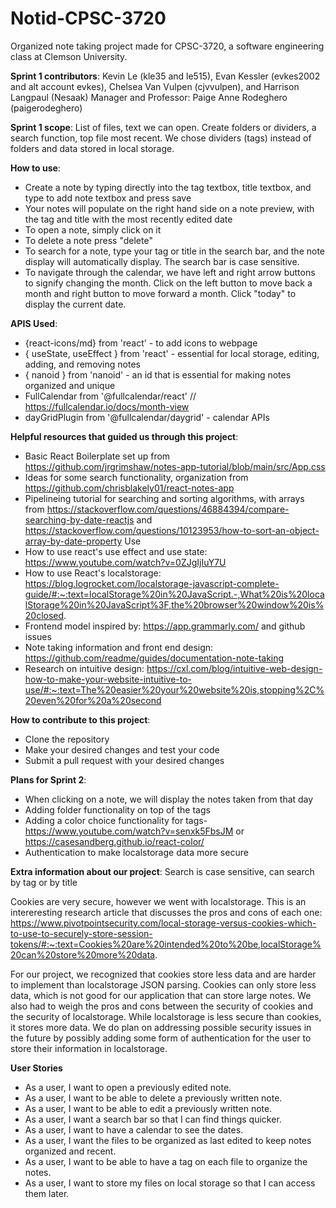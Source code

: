 # Notid-CPSC-3720

Organized note taking project made for CPSC-3720, a software engineering class at Clemson University. 

**Sprint 1 contributors**:
Kevin Le (kle35 and le515), Evan Kessler (evkes2002 and alt account evkes), Chelsea Van Vulpen (cjvvulpen), and Harrison Langpaul​ (Nesaak)
Manager and Professor: 
Paige Anne Rodeghero (paigerodeghero)

**Sprint 1 scope**: 
List of files, text we can open. Create folders or dividers, a search function, top file most recent. We chose dividers (tags) instead of folders and data stored in local storage.


**How to use**:
- Create a note by typing directly into the tag textbox, title textbox, and type to add note textbox and press save
- Your notes will populate on the right hand side on a note preview, with the tag and title with the most recently edited date
- To open a note, simply click on it
- To delete a note press "delete"
- To search for a note, type your tag or title in the search bar, and the note display will automatically display. The search bar is case sensitive.
- To navigate through the calendar, we have left and right arrow buttons to signify changing the month. Click on the left button to move back a month and right button to move forward a month. Click "today" to display the current date.

**APIS Used**:
- {react-icons/md} from 'react' - to add icons to webpage
- { useState, useEffect } from 'react' - essential for local storage, editing, adding, and removing notes
- { nanoid } from 'nanoid' - an id that is essential for making notes organized and unique
- FullCalendar from '@fullcalendar/react' // https://fullcalendar.io/docs/month-view
- dayGridPlugin from '@fullcalendar/daygrid' - calendar APIs

**Helpful resources that guided us through this project**:
- Basic React Boilerplate set up from https://github.com/jrgrimshaw/notes-app-tutorial/blob/main/src/App.css
- Ideas for some search functionality, organization from https://github.com/chrisblakely01/react-notes-app
- Pipelineing tutorial for searching and sorting algorithms, with arrays from https://stackoverflow.com/questions/46884394/compare-searching-by-date-reactjs and https://stackoverflow.com/questions/10123953/how-to-sort-an-object-array-by-date-property
Use
- How to use react's use effect and use state: https://www.youtube.com/watch?v=0ZJgIjIuY7U
- How to use React's localstorage: https://blog.logrocket.com/localstorage-javascript-complete-guide/#:~:text=localStorage%20in%20JavaScript.-,What%20is%20localStorage%20in%20JavaScript%3F,the%20browser%20window%20is%20closed.
- Frontend model inspired by: https://app.grammarly.com/ and github issues
- Note taking information and front end design: https://github.com/readme/guides/documentation-note-taking 
- Research on intuitive design: https://cxl.com/blog/intuitive-web-design-how-to-make-your-website-intuitive-to-use/#:~:text=The%20easier%20your%20website%20is,stopping%2C%20even%20for%20a%20second

**How to contribute to this project**:
- Clone the repository
- Make your desired changes and test your code
- Submit a pull request with your desired changes

**Plans for Sprint 2**:
- When clicking on a note, we will display the notes taken from that day
- Adding folder functionality on top of the tags
- Adding a color choice functionality for tags- https://www.youtube.com/watch?v=senxk5FbsJM or https://casesandberg.github.io/react-color/
- Authentication to make localstorage data more secure

**Extra information about our project**:
Search is case sensitive, can search by tag or by title

Cookies are very secure, however we went with localstorage. This is an intereresting research article that discusses the pros and cons of each one: https://www.pivotpointsecurity.com/local-storage-versus-cookies-which-to-use-to-securely-store-session-tokens/#:~:text=Cookies%20are%20intended%20to%20be,localStorage%20can%20store%20more%20data.

For our project, we recognized that cookies store less data and are harder to implement than localstorage JSON parsing. Cookies can only store less data, which is not good for our application that can store large notes. We also had to weigh the pros and cons between the security of cookies and the security of localstorage. While localstorage is less secure than cookies, it stores more data. We do plan on addressing possible security issues in the future by possibly adding some form of authentication for the user to store their information in localstorage.

**User Stories**
- As a user, I want to open a previously edited note. 
- As a user, I want to be able to delete a previously written note. 
- As a user, I want to be able to edit a previously written note. 
- As a user, I want a search bar so that I can find things quicker. 
- As a user, I want to have a calendar to see the dates. 
- As a user, I want the files to be organized as last edited to keep notes organized and recent. 
- As a user, I want to be able to have a tag on each file to organize the notes. 
- As a user, I want to store my files on local storage so that I can access them later. 